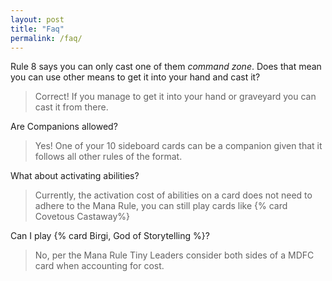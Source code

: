 ```yaml
---
layout: post
title: "Faq"
permalink: /faq/
---
```


Rule 8 says you can only cast one of them _command zone_. Does that mean you can use other means to get it into your hand and cast it?

> Correct! If you manage to get it into your hand or graveyard you can cast it from there.

Are Companions allowed?
> Yes! One of your 10 sideboard cards can be a companion given that it follows all other rules of the format.

What about activating abilities?
> Currently, the activation cost of abilities on a card does not need to adhere to the Mana Rule, you can still play cards like {% card Covetous Castaway%}

Can I play {% card Birgi, God of Storytelling %}?
> No, per the Mana Rule Tiny Leaders consider both sides of a MDFC card when accounting for cost.
